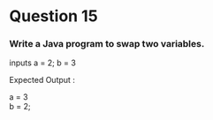 # Question 15

### Write a Java program to swap two variables.

inputs a = 2;  b = 3

Expected Output :  

a = 3   
b = 2;